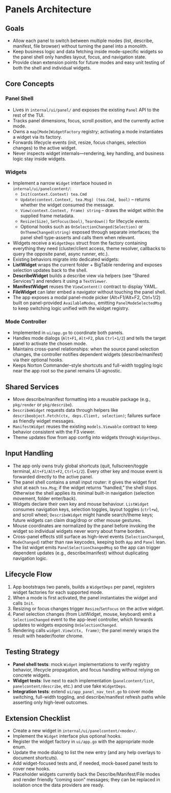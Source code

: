 # Panels Architecture

## Goals
- Allow each panel to switch between multiple modes (list, describe, manifest, file browser) without turning the panel into a monolith.
- Keep business logic and data fetching inside mode-specific widgets so the panel shell only handles layout, focus, and navigation state.
- Provide clean extension points for future modes and easy unit testing of both the shell and individual widgets.

## Core Concepts

### Panel Shell
- Lives in `internal/ui/panel/` and exposes the existing `Panel` API to the rest of the TUI.
- Tracks panel dimensions, focus, scroll position, and the currently active mode.
- Owns a `map[Mode]WidgetFactory` registry; activating a mode instantiates a widget via its factory.
- Forwards lifecycle events (init, resize, focus changes, selection changes) to the active widget.
- Never inspects widget internals—rendering, key handling, and business logic stay inside widgets.

### Widgets
- Implement a narrow `Widget` interface housed in `internal/ui/panelcontent/`:
  - `Init(context.Context) tea.Cmd`
  - `Update(context.Context, tea.Msg) (tea.Cmd, bool)` – returns whether the widget consumed the message.
  - `View(context.Context, Frame) string` – draws the widget within the supplied frame metadata.
  - `Resize(Size)`, `SetFocus(bool)`, `Teardown()` for lifecycle events.
  - Optional hooks such as `OnSelectionChanged(Selection)` or `OnThemeChanged(string)` exposed through separate interfaces; the panel shell type-asserts and calls them when relevant.
- Widgets receive a `WidgetDeps` struct from the factory containing everything they need (cluster/client access, theme resolver, callbacks to query the opposite panel, async runner, etc.).
- Existing behaviors migrate into dedicated widgets:
- **ListWidget** wraps the current folder + BigTable rendering and exposes selection updates back to the shell.
- **DescribeWidget** builds a describe view via helpers (see “Shared Services”) and renders it using a `TextViewer`.
- **ManifestWidget** reuses the `ViewContent()` contract to display YAML.
- **FileWidget** can later embed a navigator without touching the panel shell.
- The app exposes a modal panel-mode picker (Alt+F1/Alt+F2, Ctrl+1/2) built on panel-provided `AvailableModes`, emitting `PanelModeSelectedMsg` to keep switching logic unified with the widget registry.

### Mode Controller
- Implemented in `ui/app.go` to coordinate both panels.
- Handles mode dialogs (`Alt+F1`, `Alt+F2`, plus `Ctrl+1/2`) and tells the target panel to activate the chosen mode.
- Maintains cross-panel relationships: when the source panel selection changes, the controller notifies dependent widgets (describe/manifest) via their optional hooks.
- Keeps Norton Commander–style shortcuts and full-width toggling logic near the app root so the panel remains UI-agnostic.

## Shared Services
- Move describe/manifest formatting into a reusable package (e.g., `pkg/render` or `pkg/describe`).
- `DescribeWidget` requests data through helpers like `describeobject.Fetch(ctx, deps.Client, selection)`; failures surface as friendly widget messages.
- `ManifestWidget` reuses the existing `models.Viewable` contract to keep behavior consistent with the F3 viewer.
- Theme updates flow from app config into widgets through `WidgetDeps`.

## Input Handling
- The app only owns truly global shortcuts (quit, fullscreen/toggle terminal, `Alt+F1/Alt+F2`, `Ctrl+1/2`). Every other key and mouse event is forwarded directly to the active panel.
- The panel shell contains a small input router: it gives the widget first shot at each `tea.Msg`; if the widget returns “handled,” the shell stops. Otherwise the shell applies its minimal built-in navigation (selection movement, folder enter/back).
- Widgets declare their own key and mouse behaviour. `ListWidget` consumes navigation keys, selection toggles, layout toggles (`ctrl+w`), and scroll wheel; `DescribeWidget` might handle search/theme keys; future widgets can claim drag/drop or other mouse gestures.
- Mouse coordinates are normalized by the panel before invoking the widget so individual widgets never worry about frame borders.
- Cross-panel effects still surface as high-level events (`SelectionChanged`, `ModeChanged`) rather than raw keycodes, keeping both `App` and `Panel` lean.
- The list widget emits `PanelSelectionChangedMsg` so the app can trigger dependent updates (e.g., describe/manifest) without duplicating navigation logic.

## Lifecycle Flow
1. App bootstraps two panels, builds a `WidgetDeps` per panel, registers widget factories for each supported mode.
2. When a mode is first activated, the panel instantiates the widget and calls `Init`.
3. Resizing or focus changes trigger `Resize`/`SetFocus` on the active widget.
4. Panel selection changes (from ListWidget, mouse, keyboard) emit a `SelectionChanged` event to the app-level controller, which forwards updates to widgets exposing `OnSelectionChanged`.
5. Rendering calls `widget.View(ctx, frame)`; the panel merely wraps the result with header/footer chrome.

## Testing Strategy
- **Panel shell tests**: mock `Widget` implementations to verify registry behavior, lifecycle propagation, and focus handling without relying on concrete widgets.
- **Widget tests**: live next to each implementation (`panelcontent/list`, `panelcontent/describe`, etc.) and use fake `WidgetDeps`.
- **Integration tests**: extend `ui/app_panel_nav_test.go` to cover mode switching, full-width toggling, and describe/manifest refresh paths while asserting only high-level outcomes.

## Extension Checklist
- Create a new widget in `internal/ui/panelcontent/<mode>/`.
- Implement the `Widget` interface plus optional hooks.
- Register the widget factory in `ui/app.go` with the appropriate mode enum.
- Update the mode dialog to list the new entry (and any help overlays to document shortcuts).
- Add widget-focused tests and, if needed, mock-based panel tests to cover new hooks.
- Placeholder widgets currently back the Describe/Manifest/File modes and render friendly “coming soon” messages; they can be replaced in isolation once the data providers are ready.
